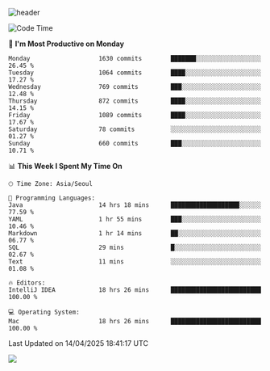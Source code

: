 ![header](https://capsule-render.vercel.app/api?type=Egg&color=timeAuto&height=300&section=header&text=PoPo&fontSize=90&animation=fadeIn)

  <!--START_SECTION:waka-->
![Code Time](http://img.shields.io/badge/Code%20Time-2%2C633%20hrs%2020%20mins-blue)

📅 **I'm Most Productive on Monday** 

```text
Monday                   1630 commits        ███████░░░░░░░░░░░░░░░░░░   26.45 % 
Tuesday                  1064 commits        ████░░░░░░░░░░░░░░░░░░░░░   17.27 % 
Wednesday                769 commits         ███░░░░░░░░░░░░░░░░░░░░░░   12.48 % 
Thursday                 872 commits         ████░░░░░░░░░░░░░░░░░░░░░   14.15 % 
Friday                   1089 commits        ████░░░░░░░░░░░░░░░░░░░░░   17.67 % 
Saturday                 78 commits          ░░░░░░░░░░░░░░░░░░░░░░░░░   01.27 % 
Sunday                   660 commits         ███░░░░░░░░░░░░░░░░░░░░░░   10.71 % 
```


📊 **This Week I Spent My Time On** 

```text
🕑︎ Time Zone: Asia/Seoul

💬 Programming Languages: 
Java                     14 hrs 18 mins      ███████████████████░░░░░░   77.59 % 
YAML                     1 hr 55 mins        ███░░░░░░░░░░░░░░░░░░░░░░   10.46 % 
Markdown                 1 hr 14 mins        ██░░░░░░░░░░░░░░░░░░░░░░░   06.77 % 
SQL                      29 mins             █░░░░░░░░░░░░░░░░░░░░░░░░   02.67 % 
Text                     11 mins             ░░░░░░░░░░░░░░░░░░░░░░░░░   01.08 % 

🔥 Editors: 
IntelliJ IDEA            18 hrs 26 mins      █████████████████████████   100.00 % 

💻 Operating System: 
Mac                      18 hrs 26 mins      █████████████████████████   100.00 % 
```


 Last Updated on 14/04/2025 18:41:17 UTC
<!--END_SECTION:waka-->



<img src="https://capsule-render.vercel.app/api?type=Egg&color=timeAuto&height=300&section=footer&text=PoPo&fontSize=90&animation=fadeIn&reversal=true" />
